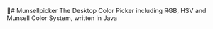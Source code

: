 # Munsellpicker
The Desktop Color Picker including RGB, HSV and Munsell Color System, written in Java
